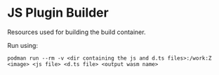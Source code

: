 # JS Plugin Builder

Resources used for building the build container.

Run using:

```
podman run --rm -v <dir containing the js and d.ts files>:/work:Z <image> <js file> <d.ts file> <output wasm name>
```

